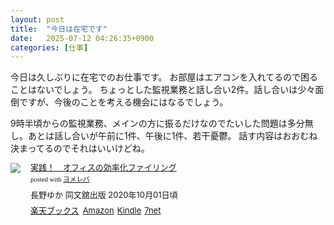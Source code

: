 ```yaml
---
layout: post
title:  "今日は在宅です"
date:   2025-07-12 04:26:35+0900
categories: [仕事]
---
```

今日は久しぶりに在宅でのお仕事です。
お部屋はエアコンを入れてるので困ることはないでしょう。
ちょっとした監視業務と話し合い2件。話し合いは少々面倒ですが、今後のことを考える機会にはなるでしょう。

9時半頃からの監視業務、メインの方に振るだけなのでたいした問題は多分無し。あとは話し合いが午前に1件、午後に1件、若干憂鬱。
話す内容はおおむね決まってるのでそれはいいけどね。

<div class="booklink-box" style="text-align:left;padding-bottom:20px;font-size:small;zoom: 1;overflow: hidden;"><div class="booklink-image" style="float:left;margin:0 15px 10px 0;"><a href="//af.moshimo.com/af/c/click?a_id=1175594&p_id=56&pc_id=56&pl_id=637&s_v=b5Rz2P0601xu&url=http%3A%2F%2Fbooks.rakuten.co.jp%2Frb%2F16410804%2F%3Frafcid%3Dwsc_b_bs_1051722217600006323" target="_blank" ><img src="https://thumbnail.image.rakuten.co.jp/@0_mall/book/cabinet/0739/9784495540739_1_3.jpg?_ex=64x64" style="border: none;" /></a><img src="//i.moshimo.com/af/i/impression?a_id=1175594&p_id=56&pc_id=56&pl_id=637" width="1" height="1" style="border:none;"></div><div class="booklink-info" style="line-height:120%;zoom: 1;overflow: hidden;"><div class="booklink-name" style="margin-bottom:10px;line-height:120%"><a href="//af.moshimo.com/af/c/click?a_id=1175594&p_id=56&pc_id=56&pl_id=637&s_v=b5Rz2P0601xu&url=http%3A%2F%2Fbooks.rakuten.co.jp%2Frb%2F16410804%2F%3Frafcid%3Dwsc_b_bs_1051722217600006323" target="_blank" >実践！　オフィスの効率化ファイリング</a><img src="//i.moshimo.com/af/i/impression?a_id=1175594&p_id=56&pc_id=56&pl_id=637" width="1" height="1" style="border:none;"><div class="booklink-powered-date" style="font-size:8pt;margin-top:5px;font-family:verdana;line-height:120%">posted with <a href="https://yomereba.com" rel="nofollow" target="_blank">ヨメレバ</a></div></div><div class="booklink-detail" style="margin-bottom:5px;">長野ゆか 同文舘出版 2020年10月01日頃    </div><div class="booklink-link2" style="margin-top:10px;"><div class="shoplinkrakuten" style="display:inline;margin-right:5px"><a href="//af.moshimo.com/af/c/click?a_id=1175594&p_id=56&pc_id=56&pl_id=637&s_v=b5Rz2P0601xu&url=http%3A%2F%2Fbooks.rakuten.co.jp%2Frb%2F16410804%2F%3Frafcid%3Dwsc_b_bs_1051722217600006323" target="_blank" >楽天ブックス</a><img src="//i.moshimo.com/af/i/impression?a_id=1175594&p_id=56&pc_id=56&pl_id=637" width="1" height="1" style="border:none;"></div><div class="shoplinkamazon" style="display:inline;margin-right:5px"><a href="//af.moshimo.com/af/c/click?a_id=920708&p_id=170&pc_id=185&pl_id=4062&s_v=b5Rz2P0601xu&url=https%3A%2F%2Fwww.amazon.co.jp%2Fexec%2Fobidos%2FASIN%2F4495540734" target="_blank" >Amazon</a></div><div class="shoplinkkindle" style="display:inline;margin-right:5px"><a href="//af.moshimo.com/af/c/click?a_id=920708&p_id=170&pc_id=185&pl_id=4062&s_v=b5Rz2P0601xu&url=https%3A%2F%2Fwww.amazon.co.jp%2Fgp%2Fsearch%3Fkeywords%3D%25E5%25AE%259F%25E8%25B7%25B5%25EF%25BC%2581%25E3%2580%2580%25E3%2582%25AA%25E3%2583%2595%25E3%2582%25A3%25E3%2582%25B9%25E3%2581%25AE%25E5%258A%25B9%25E7%258E%2587%25E5%258C%2596%25E3%2583%2595%25E3%2582%25A1%25E3%2582%25A4%25E3%2583%25AA%25E3%2583%25B3%25E3%2582%25B0%26__mk_ja_JP%3D%2583J%2583%255E%2583J%2583i%26url%3Dnode%253D2275256051" target="_blank" >Kindle</a></div><div class="shoplinkseven" style="display:inline;margin-right:5px"><a href="//ck.jp.ap.valuecommerce.com/servlet/referral?sid=3301980&pid=890465082&vc_url=http%3A%2F%2F7net.omni7.jp%2Fsearch%2F%3FsearchKeywordFlg%3D1%26keyword%3D9784495540739&vcptn=kaereba" target="_blank" >7net<img src="//ad.jp.ap.valuecommerce.com/servlet/atq/gifbanner?sid=3301980&pid=890465082" height="1" width="1" border="0"></a></div>            	  	  	  	  	</div></div><div class="booklink-footer" style="clear: left"></div></div>
